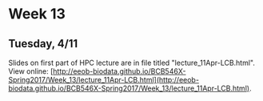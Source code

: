 # Week 13

## Tuesday, 4/11

Slides on first part of HPC lecture are in file titled "lecture_11Apr-LCB.html". View online: [http://eeob-biodata.github.io/BCB546X-Spring2017/Week_13/lecture_11Apr-LCB.html](http://eeob-biodata.github.io/BCB546X-Spring2017/Week_13/lecture_11Apr-LCB.html).

